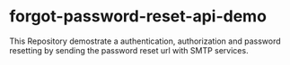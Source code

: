# forgot-password-reset-api-demo
This Repository demostrate a authentication, authorization and password resetting by sending the password reset url with SMTP services.

